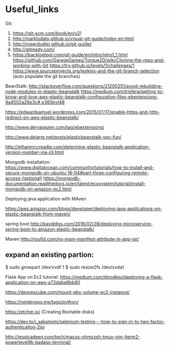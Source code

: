 # Useful_links

Git:
  1. https://git-scm.com/book/en/v2)
  2. http://marklodato.github.io/visual-git-guide/index-en.html 
  3. http://rogerdudler.github.io/git-guide/
  4. http://gitready.com/
  5. https://backlogtool.com/git-guide/en/intro/intro1_1.html
  https://github.com/GarageGames/Torque2D/wiki/Cloning-the-repo-and-working-with-Git
  https://try.github.io/levels/1/challenges/1
 https://www.sourceprojects.org/jenkins-and-the-git-branch-selection   (auto populate the git branches)
 
BeanStalk:
http://stackoverflow.com/questions/21200251/avoid-rebuilding-node-modules-in-elastic-beanstalk
https://medium.com/trisfera/getting-to-know-and-love-aws-elastic-beanstalk-configuration-files-ebextensions-9a4502a26e3c#.e380bvt48

https://edwardsamuel.wordpress.com/2015/07/17/enable-https-and-http-redirect-on-aws-elastic-beanstalk/

http://www.deryasezen.com/tag/ebextensions/

http://www.delarre.net/posts/elasticbeanstalk-vpc-fun/

http://ethanmccreadie.com/determine-elastic-beanstalk-application-version-number-via-cli.html


Mongodb installation:
https://www.digitalocean.com/community/tutorials/how-to-install-and-secure-mongodb-on-ubuntu-16-04#part-three-configuring-remote-access-(optional)
https://mongodb-documentation.readthedocs.io/en/latest/ecosystem/tutorial/install-mongodb-on-amazon-ec2.html


Deploying java application with MAven

https://aws.amazon.com/blogs/developer/deploying-java-applications-on-elastic-beanstalk-from-maven/

spring boot
http://kaviddiss.com/2016/02/28/deploying-microservice-spring-boot-to-amazon-elastic-beanstalk/

Maven
http://roufid.com/no-main-manifest-attribute-in-app-jar/


expand an existing partion:
-------------
$ sudo growpart /dev/xvdf 1
$ sudo resize2fs /dev/xvda1


Flask App on Ec2 tutorial:
https://medium.com/@rodkey/deploying-a-flask-application-on-aws-a72daba6bb80

https://devopscube.com/mount-ebs-volume-ec2-instance/

https://netdevops.me/tags/python/


https://etcher.io/   (Creating Bootable disks)


https://dev.to/j_sakamoto/selenium-testing---how-to-sign-in-to-two-factor-authentication-2joi

http://jessicadeen.com/tech/macos-ohmyzsh-tmux-vim-iterm2-powerlevel9k-badass-terminal/
